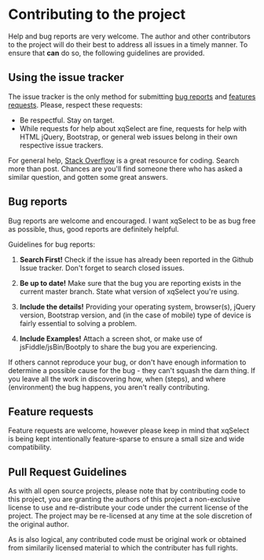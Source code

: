 # Contributing to the project

Help and bug reports are very welcome.  The author and other contributors to the
project will do their best to address all issues in a timely manner.  To ensure that
**can** do so, the following guidelines are provided.

## Using the issue tracker

The issue tracker is the only method for submitting [bug reports](#bug-reports)
and [features requests](#feature-requests).  Please, respect these requests:

* Be respectful.  Stay on target.
* While requests for help about xqSelect are fine, requests for help with HTML
  jQuery, Bootstrap, or general web issues belong in their own respective 
  issue trackers.  

For general help, [Stack Overflow](http://www.stackoverflow.com) is a great resource for coding.  Search more than post.  Chances are you'll find someone there who has asked a 
similar question, and gotten some great answers.

## Bug reports

Bug reports are welcome and encouraged.  I want xqSelect to be as bug free
as possible, thus, good reports are definitely helpful.

Guidelines for bug reports:

1. **Search First!** Check if the issue has already been
   reported in the Github Issue tracker.  Don't forget to search closed issues.

2. **Be up to date!** Make sure that the bug you are reporting exists in the
   current master branch.  State what version of xqSelect you're using.

3. **Include the details!** Providing your operating system, browser(s),
   jQuery version, Bootstrap version, and (in the case of mobile) type of device
   is fairly essential to solving a problem.  

4. **Include Examples!** Attach a screen shot, or make use of jsFiddle/jsBin/Bootply
   to share the bug you are experiencing.

If others cannot reproduce your bug, or don't have enough information to determine
a possible cause for the bug - they can't squash the darn thing. If you leave all
the work in discovering how, when (steps), and where (environment) the bug happens,
you aren't really contributing.

## Feature requests

Feature requests are welcome, however please keep in mind that xqSelect is being
kept intentionally feature-sparse to ensure a small size and wide compatibility.

## Pull Request Guidelines

As with all open source projects, please note that by contributing code to this
project, you are granting the authors of this project a non-exclusive license to
use and re-distribute your code under the current license of the project.  The
project may be re-licensed at any time at the sole discretion of the original
author.

As is also logical, any contributed code must be original work or obtained from
similarily licensed material to which the contributer has full rights.
